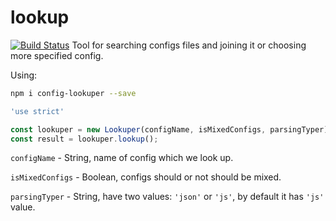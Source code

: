 # lookup
[![Build Status](https://travis-ci.org/air-breathing/lookup.svg?branch=master)](https://travis-ci.org/air-breathing/lookup)
Tool for searching configs files and joining it or choosing more specified config.

Using:

```bash
npm i config-lookuper --save
```

```javascript
'use strict'

const lookuper = new Lookuper(configName, isMixedConfigs, parsingTyper);
const result = lookuper.lookup();

```

`configName` - String, name of config which we look up.

`isMixedConfigs` - Boolean, configs should or not should be mixed.

`parsingTyper` - String, have two values: `'json'` or `'js'`, by default it has `'js'` value.
 